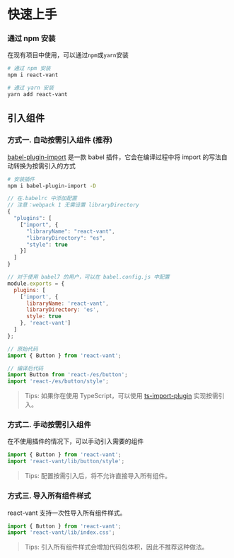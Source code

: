 # 快速上手

### 通过 npm 安装

在现有项目中使用，可以通过`npm`或`yarn`安装

```bash
# 通过 npm 安装
npm i react-vant

# 通过 yarn 安装
yarn add react-vant
```

## 引入组件

### 方式一. 自动按需引入组件 (推荐)

[babel-plugin-import](https://github.com/ant-design/babel-plugin-import) 是一款 babel 插件，它会在编译过程中将 import 的写法自动转换为按需引入的方式

```bash
# 安装插件
npm i babel-plugin-import -D
```

```js
// 在.babelrc 中添加配置
// 注意：webpack 1 无需设置 libraryDirectory
{
  "plugins": [
    ["import", {
      "libraryName": "react-vant",
      "libraryDirectory": "es",
      "style": true
    }]
  ]
}

// 对于使用 babel7 的用户，可以在 babel.config.js 中配置
module.exports = {
  plugins: [
    ['import', {
      libraryName: 'react-vant',
      libraryDirectory: 'es',
      style: true
    }, 'react-vant']
  ]
};
```

```js
// 原始代码
import { Button } from 'react-vant';

// 编译后代码
import Button from 'react-/es/button';
import 'react-/es/button/style';
```

> Tips: 如果你在使用 TypeScript，可以使用 [ts-import-plugin](https://github.com/Brooooooklyn/ts-import-plugin) 实现按需引入。

### 方式二. 手动按需引入组件

在不使用插件的情况下，可以手动引入需要的组件

```js
import { Button } from 'react-vant';
import 'react-vant/lib/button/style';
```

> Tips: 配置按需引入后，将不允许直接导入所有组件。


### 方式三. 导入所有组件样式

react-vant 支持一次性导入所有组件样式。


```js
import { Button } from 'react-vant';
import 'react-vant/lib/index.css';
```

> Tips: 引入所有组件样式会增加代码包体积，因此不推荐这种做法。
